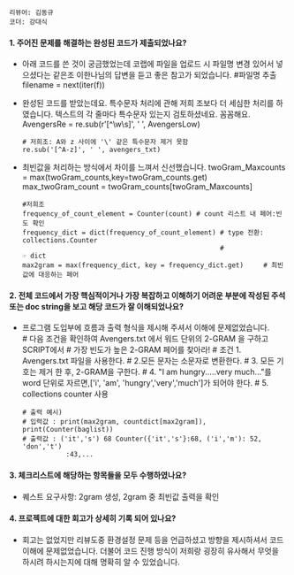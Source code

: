 ```리뷰어: 김동규```  
```코더: 강대식```

#### 1. 주어진 문제를 해결하는 완성된 코드가 제출되었나요?  

* 아래 코드를 쓴 것이 궁금했었는데 코랩에 파일을 업로드 시 파일명 변경 있어서 넣으셨다는 같은조 이한나님의 답변을 듣고 좋은 참고가 되었습니다.
       #파일명 추출
      filename = next(iter(f))
* 완성된 코드를 받았는데요. 특수문자 처리에 관해 저희 조보다 더 세심한 처리를 하였습니다. 텍스트의 각 줄마다 특수문자 있는지 검토하셨네요. 꼼꼼해요.  
      AvengersRe = re.sub(r'[^\w\s]', ' ', AvengersLow)
      
      # 저희조: A와 z 사이에 '\' 같은 특수문자 제거 못함  
      re.sub('[^A-z]', ' ', avengers_txt)  
* 최빈값을 처리하는 방식에서 차이를 느껴서 신선했습니다.
      twoGram_Maxcounts = max(twoGram_counts,key=twoGram_counts.get)  
      max_twoGram_count = twoGram_counts[twoGram_Maxcounts]  
      
      #저희조  
      frequency_of_count_element = Counter(count) # count 리스트 내 페어:빈도 확인  
      frequency_dict = dict(frequency_of_count_element) # type 전환: collections.Counter  
                                                        #                        ☞ dict  
      max2gram = max(frequency_dict, key = frequency_dict.get)     # 최빈값에 대응하는 페어  

#### 2. 전체 코드에서 가장 핵심적이거나 가장 복잡하고 이해하기 어려운 부분에 작성된 주석 또는 doc string을 보고 해당 코드가 잘 이해되었나요?
* 프로그램 도입부에 흐름과 출력 형식을 제시해 주셔서 이해에 문제없었습니다.     
      # 다음 조건을 확인하여 Avengers.txt 에서 워드 단위의 2-GRAM 을 구하고 SCRIPT에서
      # 가장 빈도가 높은 2-GRAM 페어를 찾아라!
      # 조건 1. Avengers.txt 파일을 사용한다.
      #     2.모든 문자는 소문자로 변환한다.
      #     3. 모든 기호는 제거 한 후, 2-GRAM을 구한다.
      #     4. "I am hungry.....very much..."를 word 단위로 자르면,['i', 'am', 
               'hungry','very','much']가 되어야 한다.
      #     5. collections counter 사용
     
      # 출력 예시)
      # 입력값 : print(max2gram, countdict[max2gram]), print(Counter(baglist))
      # 출력값 : ('it','s') 68 Counter({'it','s'}:68, ('i','m'): 52, 'don','t') 
                 :43,...

#### 3. 체크리스트에 해당하는 항목들을 모두 수행하였나요?  

* 퀘스트 요구사항: 2gram 생성, 2gram 중 최빈값 출력을 확인


#### 4. 프로젝트에 대한 회고가 상세히 기록 되어 있나요?  

* 회고는 없었지만 리뷰도중 환경설정 문제 등을 언급하셨고 방향을 제시하셔서 코드 이해에 문제없었습니다. 더불어 코드 진행 방식이 저희랑 굉장히 유사해서 무엇을 하시려 하시는지에 대해 명확히 알 수 있었습니다.  
